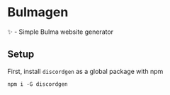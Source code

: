 # Bulmagen
✨ - Simple Bulma website generator

## Setup
First, install `discordgen` as a global package with npm
```
npm i -G discordgen
```
